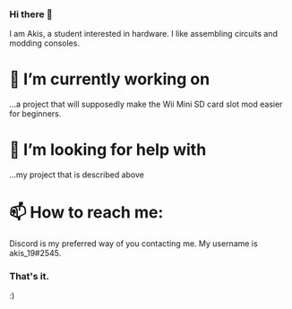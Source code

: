 ### Hi there 👋

I am Akis, a student interested in hardware. I like assembling circuits and modding consoles. 

# 🔭 I’m currently working on
...a project that will supposedly make the Wii Mini SD card slot mod easier for beginners.


# 🤔 I’m looking for help with 
...my project that is described above

# 📫 How to reach me:
Discord is my preferred way of you contacting me. My username is akis_19#2545.







### That's it. 

 :)





